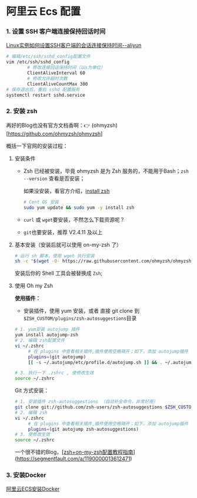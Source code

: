# 阿里云 Ecs 配置

### 1. 设置 SSH 客户端连接保持回话时间

[Linux实例如何设置SSH客户端的会话连接保持时间--aliyun](https://help.aliyun.com/document_detail/38055.html)

```bash
# 编辑/etc/ssh/sshd_config配置文件
vim /etc/ssh/sshd_config
		# 修改连接回话保持时间（以s为单位）
		ClientAliveInterval 60
		# 修改允许超时次数
		ClientAliveCountMax 300
# 保存退出后，重启 sshd 配置服务
systemctl restart sshd.service
```

### 2. 安装 zsh

再好的Blog也没有官方文档香啊：👉 (ohmyzsh)[https://github.com/ohmyzsh/ohmyzsh]

概括一下官网的安装过程：

1. 安装条件

   - Zsh 已经被安装，毕竟 ohmyzsh 是为 Zsh 服务的，不能用于Bash；`zsh --version` 查看是否安装；

     如果没安装，看官方介绍，[install zsh](https://github.com/ohmyzsh/ohmyzsh/wiki/Installing-ZSH#how-to-install-zsh-on-many-platforms)

     ```bash
     # Cent OS 安装
     sudo yum update && sudo yum -y install zsh
     ```

     

   - `curl` 或 `wget`要安装，不然怎么下载资源呢？

   - `git`也要安装，推荐 V2.4.11 及以上

2. 基本安装（安装后就可以使用 on-my-zsh 了）

   ```bash
   # 运行 sh 脚本，使用 wget 执行安装
   sh -c "$(wget -O- https://raw.githubusercontent.com/ohmyzsh/ohmyzsh/master/tools/install.sh)"
   ```

   安装后你的 Shell 工具会被替换成 `Zsh`;

3. 使用 Oh my Zsh

   **使用插件：**

   - 安装插件，使用 yum 安装，或者 直接 git clone 到 `$ZSH_CUSTOM/plugins/zsh-autosuggestions`目录

   ```bash
   # 1. yum安装 autojump 插件
   yum install autojump-zsh
   # 2. 编辑 zsh配置文件
   vi ~/.zshrc
   		# 在 plugins 中查看相关插件,插件使用空格隔开；如下，添加 autojump插件
   		plugins=(git autojump)
   		[[ -s ~/.autojump/etc/profile.d/autojump.sh ]] && . ~/.autojump/etc/profile.d/autojump.sh
   
   # 3. 执行一下 .zshrc , 使修改生效
   source ~/.zshrc
   ```

   Git 方式安装：

   ```bash
   # 1. 安装插件 zsh-autosuggestions （自动补全命令，非常好用）
   git clone git://github.com/zsh-users/zsh-autosuggestions $ZSH_CUSTOM/plugins/zsh-autosuggestions
   # 2. 编辑 zsh
   vi ~/.zshrc
   		# 在 plugins 中查看相关插件,插件使用空格隔开；如下，添加 autojump插件
   		plugins=(git autojump zsh-autosuggestions)
   # 3. 使修改生效
   source ~/.zshrc
   ```

   一个很不错的Blog，[[zsh+on-my-zsh配置教程指南](https://segmentfault.com/a/1190000013612471)](https://segmentfault.com/a/1190000013612471)

### 3. 安装Docker

[阿里云ECS安装Docker](https://help.aliyun.com/document_detail/187598.html)

